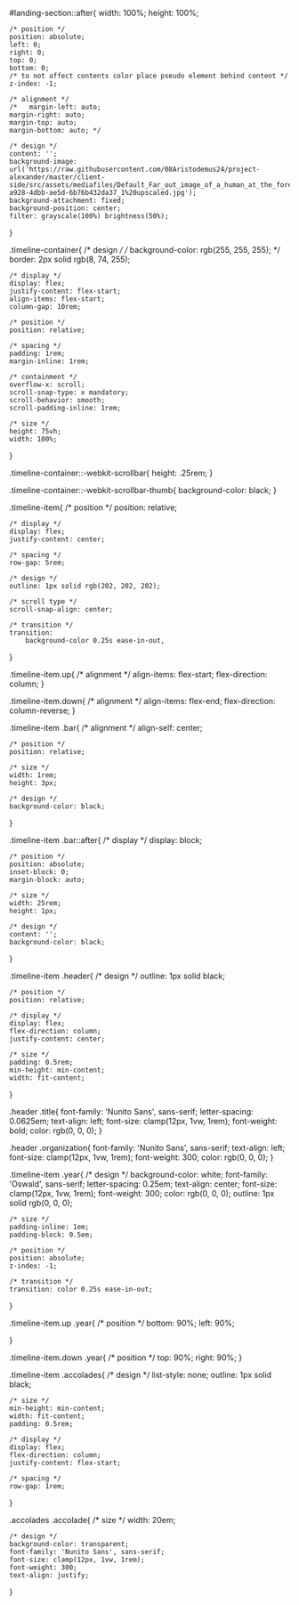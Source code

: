 
#landing-section::after{
    width: 100%;
    height: 100%;

    /* position */
    position: absolute;
    left: 0;
    right: 0;
    top: 0;
    bottom: 0;
    /* to not affect contents color place pseudo element behind content */
    z-index: -1;

    /* alignment */ 
    /*   margin-left: auto;
    margin-right: auto;
    margin-top: auto;
    margin-bottom: auto; */

    /* design */
    content: '';
    background-image: url('https://raw.githubusercontent.com/08Aristodemus24/project-alexander/master/client-side/src/assets/mediafiles/Default_Far_out_image_of_a_human_at_the_forefront_of_human_exp_1_cd59dbf1-a928-4dbb-ae5d-6b76b432da37_1%20upscaled.jpg');
    background-attachment: fixed;
    background-position: center;
    filter: grayscale(100%) brightness(50%);
}



.timeline-container{
    /* design */
    /* background-color: rgb(255, 255, 255); */
    border: 2px solid rgb(8, 74, 255);

    /* display */
    display: flex;
    justify-content: flex-start;
    align-items: flex-start;
    column-gap: 10rem;

    /* position */
    position: relative;

    /* spacing */
    padding: 1rem;
    margin-inline: 1rem;

    /* containment */
    overflow-x: scroll;
    scroll-snap-type: x mandatory;
    scroll-behavior: smooth;
    scroll-padding-inline: 1rem;

    /* size */
    height: 75vh;
    width: 100%;
}

.timeline-container::-webkit-scrollbar{
    height: .25rem;
}

.timeline-container::-webkit-scrollbar-thumb{
    background-color: black;
}

.timeline-item{
    /* position */
    position: relative;

    /* display */
    display: flex;
    justify-content: center;

    /* spacing */
    row-gap: 5rem;

    /* design */
    outline: 1px solid rgb(202, 202, 202);

    /* scroll type */
    scroll-snap-align: center;

    /* transition */
    transition: 
        background-color 0.25s ease-in-out,
}

.timeline-item.up{
    /* alignment */
    align-items: flex-start;
    flex-direction: column;
}

.timeline-item.down{
    /* alignment */
    align-items: flex-end;
    flex-direction: column-reverse;
}

.timeline-item .bar{
    /* alignment */
    align-self: center;

    /* position */
    position: relative;

    /* size */
    width: 1rem;
    height: 3px;

    /* design */
    background-color: black;
}

.timeline-item .bar::after{
    /* display */
    display: block;

    /* position */
    position: absolute;
    inset-block: 0;
    margin-block: auto;

    /* size */
    width: 25rem;
    height: 1px;

    /* design */
    content: '';
    background-color: black;
}

.timeline-item .header{
    /* design */
    outline: 1px solid black;

    /* position */
    position: relative;

    /* display */
    display: flex;
    flex-direction: column;
    justify-content: center;

    /* size */
    padding: 0.5rem;
    min-height: min-content;
    width: fit-content;
}

.header .title{
    font-family: 'Nunito Sans', sans-serif;
    letter-spacing: 0.0625em;
    text-align: left;
    font-size: clamp(12px, 1vw, 1rem);
    font-weight: bold;
    color: rgb(0, 0, 0);
}

.header .organization{
    font-family: 'Nunito Sans', sans-serif;
    text-align: left;
    font-size: clamp(12px, 1vw, 1rem);
    font-weight: 300;
    color: rgb(0, 0, 0);
}

.timeline-item .year{
    /* design */
    background-color: white;
    font-family: 'Oswald', sans-serif;
    letter-spacing: 0.25em;
    text-align: center;
    font-size: clamp(12px, 1vw, 1rem);
    font-weight: 300;
    color: rgb(0, 0, 0);
    outline: 1px solid rgb(0, 0, 0);

    /* size */
    padding-inline: 1em;
    padding-block: 0.5em;

    /* position */
    position: absolute;
    z-index: -1;

    /* transition */
    transition: color 0.25s ease-in-out;
}

.timeline-item.up .year{
    /* position */
    bottom: 90%;
    left: 90%;
    
}

.timeline-item.down .year{
    /* position */
    top: 90%;
    right: 90%;
}

.timeline-item .accolades{
    /* design */
    list-style: none;
    outline: 1px solid black;

    /* size */
    min-height: min-content;
    width: fit-content;
    padding: 0.5rem;

    /* display */
    display: flex;
    flex-direction: column;
    justify-content: flex-start;

    /* spacing */
    row-gap: 1rem;

}

.accolades .accolade{
    /* size */
    width: 20em;

    /* design */
    background-color: transparent;
    font-family: 'Nunito Sans', sans-serif;
    font-size: clamp(12px, 1vw, 1rem);
    font-weight: 300;
    text-align: justify;
}